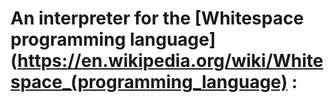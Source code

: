 # An interpreter for the [Whitespace programming language](https://en.wikipedia.org/wiki/Whitespace_(programming_language) : 
